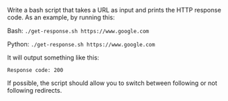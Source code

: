 Write a bash script that takes a URL as input and prints the HTTP response code.
As an example, by running this:

 Bash: `./get-response.sh https://www.google.com`
 
 Python: `./get-response.sh https://www.google.com`

It will output something like this:

`Response code: 200`

If possible, the script should allow you to switch between following or not following redirects.
